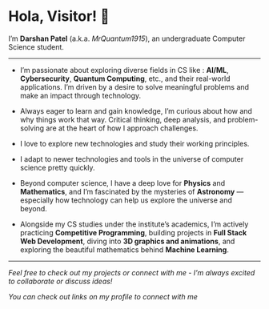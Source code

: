 # Hola, Visitor! 🤟 
I’m **Darshan Patel** (a.k.a. *MrQuantum1915*), an undergraduate Computer Science student.

---

- I’m passionate about exploring diverse fields in CS like : **AI/ML**, **Cybersecurity**, **Quantum Computing**, etc., and their real-world applications. I’m driven by a desire to solve meaningful problems and make an impact through technology.

- Always eager to learn and gain knowledge, I’m curious about how and why things work that way. Critical thinking, deep analysis, and problem-solving are at the heart of how I approach challenges.

- I love to explore new technologies and study their working principles.

- I adapt to newer technologies and tools in the universe of computer science pretty quickly.

- Beyond computer science, I have a deep love for **Physics** and **Mathematics**, and I’m fascinated by the mysteries of **Astronomy** — especially how technology can help us explore the universe and beyond.

- Alongside my CS studies under the institute’s academics, I’m actively practicing **Competitive Programming**, building projects in **Full Stack Web Development**, diving into **3D graphics and animations**, and exploring the beautiful mathematics behind **Machine Learning**.

---

*Feel free to check out my projects or connect with me - I’m always excited to collaborate or discuss ideas!*

*You can check out links on my profile to connect with me*
